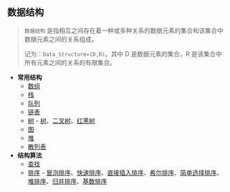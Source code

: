 ## 数据结构

> `数据结构` 是指相互之间存在着一种或多种关系的数据元素的集合和该集合中数据元素之间的关系组成。
>
> 记为：`Data_Structure=(D,R)`。其中 D 是数据元素的集合，R 是该集合中所有元素之间的关系的有限集合。

- **常用结构**
  - [数组](array.md)
  - [栈](stack.md)
  - [队列](queue.md)
  - [链表](list.md)
  - [树](tree) - [树](tree/tree.md)、[二叉树](tree/binary-tree.md)、[红黑树](tree/red-black-tree.md)
  - [图](graph.md)
  - [堆](heap.md)
  - [散列表](hash.md)
- **结构算法**
  - [查找](search)
  - [排序](sort) - [冒泡排序](sort/bubble-sort.md)、[快速排序](sort/quick-sort.md)、[直接插入排序](sort/insert-sort.md)、[希尔排序](sort/shell-sort.md)、[简单选择排序](sort/selection-sort.md)、[堆排序](sort/heap-sort.md)、[归并排序](sort/merge-sort.md)、[基数排序](sort/radix-sort.md)
